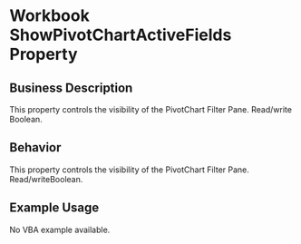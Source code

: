 # Workbook ShowPivotChartActiveFields Property

## Business Description
This property controls the visibility of the PivotChart Filter Pane. Read/write Boolean.

## Behavior
This property controls the visibility of the PivotChart Filter Pane. Read/writeBoolean.

## Example Usage
No VBA example available.